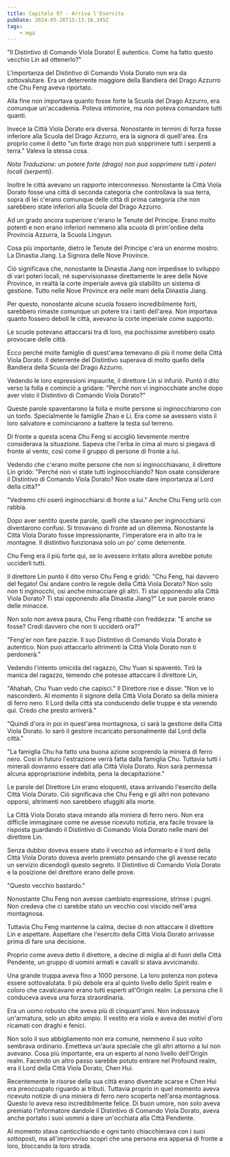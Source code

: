 ```yaml
---
title: Capitolo 97 - Arriva l'Esercito
pubDate: 2024-05-26T15:13:16.345Z
tags:
    - mga
---
```



"Il Distintivo di Comando Viola Dorato! È autentico. Come ha fatto questo vecchio Lin ad ottenerlo?"


L'importanza del Distintivo di Comando Viola Dorato non era da sottovalutare. Era un deterrente maggiore della Bandiera del Drago Azzurro che Chu Feng aveva riportato.


Alla fine non importava quanto fosse forte la Scuola del Drago Azzurro, era comunque un'accademia. Poteva intimorire, ma non poteva comandare tutti quanti.


Invece la Città Viola Dorato era diversa. Nonostante in termini di forza fosse inferiore alla Scuola del Drago Azzurro, era la signora di quell'area. Era proprio come il detto "un forte drago non può sopprimere tutti i serpenti a terra." Valeva la stessa cosa.


<em>Nota Traduzione: un potere forte (drago) non può sopprimere tutti i poteri locali (serpenti).</em>


Inoltre le città avevano un rapporto interconnesso. Nonostante la Città Viola Dorato fosse una città di seconda categoria che controllava la sua terra, sopra di lei c'erano comunque delle città di prima categoria che non sarebbero state inferiori alla Scuola del Drago Azzurro.


Ad un grado ancora superiore c'erano le Tenute del Principe. Erano molto potenti e non erano inferiori nemmeno alla scuola di prim'ordine della Provincia Azzurra, la Scuola Lingyun.


Cosa più importante, dietro le Tenute del Principe c'era un enorme mostro. La Dinastia Jiang. La Signora delle Nove Province.


Ciò significava che, nonostante la Dinastia Jiang non impedisse lo sviluppo di vari poteri locali, né supervisionasse direttamente le aree delle Nove Province, in realtà la corte imperiale aveva già stabilito un sistema di gestione. Tutto nelle Nove Province era nelle mani della Dinastia Jiang.


Per questo, nonostante alcune scuola fossero incredibilmente forti, sarebbero rimaste comunque un potere tra i tanti dell'area. Non importava quanto fossero deboli le città, avevano la corte imperiale come supporto.


Le scuole potevano attaccarsi tra di loro, ma pochissime avrebbero osato provocare delle città.


Ecco perché molte famiglie di quest'area temevano di più il nome della Città Viola Dorato. Il deterrente del Distintivo superava di molto quello della Bandiera della Scuola del Drago Azzurro.


Vedendo le loro espressioni impaurite, il direttore Lin si infuriò. Puntò il dito verso la folla e cominciò a gridare: "Perché non vi inginocchiate anche dopo aver visto il Distintivo di Comando Viola Dorato?"


Queste parole spaventarono la folla e molte persone si inginocchiarono con un tonfo. Specialmente le famiglie Zhao e Li. Era come se avessero visto il loro salvatore e cominciarono a battere la testa sul terreno.


Di fronte a questa scena Chu Feng si accigliò lievemente mentre considerava la situazione. Sapeva che l'erba in cima al muro si piegava di fronte al vento, così come il gruppo di persone di fronte a lui.


Vedendo che c'erano molte persone che non si inginocchiavano, il direttore Lin gridò: "Perché non vi state tutti inginocchiando? Non osate considerare il Distintivo di Comando Viola Dorato? Non osate dare importanza al Lord della città?"


"Vedremo chi oserò inginocchiarsi di fronte a lui." Anche Chu Feng urlò con rabbia.


Dopo aver sentito queste parole, quelli che stavano per inginocchiarsi diventarono confusi. Si trovavano di fronte ad un dilemma. Nonostante la Città Viola Dorato fosse impressionante, l'imperatore era in alto tra le montagne. Il distintivo funzionava solo un po' come deterrente.


Chu Feng era il più forte qui, se lo avessero irritato allora avrebbe potuto ucciderli tutti.


Il direttore Lin puntò il dito verso Chu Feng e gridò: "Chu Feng, hai davvero del fegato! Osi andare contro le regole della Città Viola Dorato?
Non solo non ti inginocchi, osi anche minacciare gli altri. Ti stai opponendo alla Città Viola Dorato? Ti stai opponendo alla Dinastia Jiang?"
Le sue parole erano delle minacce.


Non solo non aveva paura, Chu Feng ribatté con freddezza: "E anche se fosse? Credi davvero che non ti ucciderò ora?"


"Feng'er non fare pazzie. Il suo Distintivo di Comando Viola Dorato è autentico. Non puoi attaccarlo altrimenti la Città Viola Dorato non ti perdonerà."


Vedendo l'intento omicida del ragazzo, Chu Yuan si spaventò. Tirò la manica del ragazzo, temendo che potesse attaccare il direttore Lin,


"Ahahah, Chu Yuan vedo che capisci." Il Direttore rise e disse: "Non ve lo nasconderò. Al momento il signore della Città Viola Dorato sa della miniera di ferro nero. Il Lord della città sta conducendo delle truppe e sta venendo qui. Credo che presto arriverà."


"Quindi d'ora in poi in quest'area montagnosa, ci sarà la gestione della Città Viola Dorato. Io sarò il gestore incaricato personalmente dal Lord della città."


"La famiglia Chu ha fatto una buona azione scoprendo la miniera di ferro nero. Così in futuro l'estrazione verrà fatta dalla famiglia Chu. Tuttavia tutti i minerali dovranno essere dati alla Città Viola Dorato. Non sarà permessa alcuna appropriazione indebita, pena la decapitazione."


Le parole del Direttore Lin erano eloquenti, stava arrivando l'esercito della Città Viola Dorato. Ciò significava che Chu Feng e gli altri non potevano opporsi, altrimenti non sarebbero sfuggiti alla morte.


La Città Viola Dorato stava mirando alla miniera di ferro nero. Non era difficile immaginare come ne avesse ricevuto notizia, era facile trovare la risposta guardando il Distintivo di Comando Viola Dorato nelle mani del direttore Lin.


Senza dubbio doveva essere stato il vecchio ad informarlo e il lord della Città Viola Dorato doveva averlo premiato pensando che gli avesse recato un servizio dicendogli questo segreto. Il Distintivo di Comando Viola Dorato e la posizione del direttore erano delle prove.


"Questo vecchio bastardo."


Nonostante Chu Feng non avesse cambiato espressione, strinse i pugni. Non credeva che ci sarebbe stato un vecchio così viscido nell'area montagnosa.


Tuttavia Chu Feng mantenne la calma, decise di non attaccare il direttore Lin e aspettare. Aspettare che l'esercito della Città Viola Dorato arrivasse prima di fare una decisione.


Proprio come aveva detto il direttore, a decine di miglia al di fuori della Città Pendente, un gruppo di uomini armati e cavalli si stava avvicinando.


Una grande truppa aveva fino a 1000 persone. La loro potenza non poteva essere sottovalutata. Il più debole era al quinto livello dello Spirit realm e coloro che cavalcavano erano tutti esperti all'Origin realm. La persona che li conduceva aveva una forza straordinaria.


Era un uomo robusto che aveva più di cinquant'anni. Non indossava un'armatura, solo un abito ampio. Il vestito era viola e aveva dei motivi d'oro ricamati con draghi e fenici.


Non solo il suo abbigliamento non era comune, nemmeno il suo volto sembrava ordinario. Emetteva un'aura speciale che gli altri attorno a lui non avevano.
Cosa più importante, era un esperto al nono livello dell'Origin realm. Facendo un altro passo sarebbe potuto entrare nel Profound realm, era il Lord della Città Viola Dorato, Chen Hui.


Recentemente le risorse della sua città erano diventate scarse e Chen Hui era preoccupato riguardo ai tributi. Tuttavia proprio in quel momento aveva ricevuto notizie di una miniera di ferro nero scoperta nell'area montagnosa. Questo lo aveva reso incredibilmente felice. Di buon umore, non solo aveva premiato l'informatore dandole il Distintivo di Comando Viola Dorato, aveva anche portato i suoi uomini a dare un'occhiata alla Città Pendente.


Al momento stava canticchiando e ogni tanto chiacchierava con i suoi sottoposti, ma all'improvviso scoprì che una persona era apparsa di fronte a loro, bloccando la loro strada.





